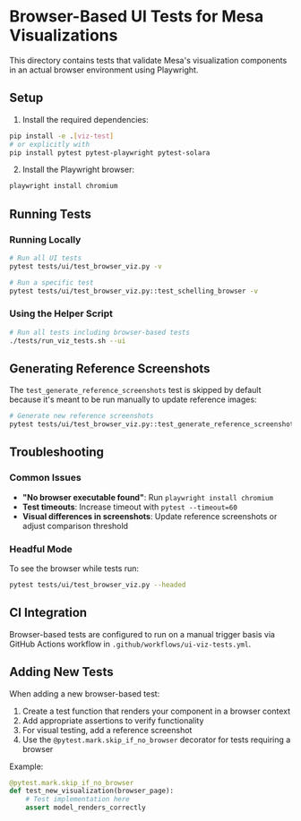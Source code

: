 # Browser-Based UI Tests for Mesa Visualizations

This directory contains tests that validate Mesa's visualization components in an actual browser environment using Playwright.

## Setup

1. Install the required dependencies:

```bash
pip install -e .[viz-test]
# or explicitly with
pip install pytest pytest-playwright pytest-solara
```

2. Install the Playwright browser:

```bash
playwright install chromium
```

## Running Tests

### Running Locally

```bash
# Run all UI tests
pytest tests/ui/test_browser_viz.py -v

# Run a specific test
pytest tests/ui/test_browser_viz.py::test_schelling_browser -v
```

### Using the Helper Script

```bash
# Run all tests including browser-based tests
./tests/run_viz_tests.sh --ui
```

## Generating Reference Screenshots

The `test_generate_reference_screenshots` test is skipped by default because it's meant to be run manually to update reference images:

```bash
# Generate new reference screenshots
pytest tests/ui/test_browser_viz.py::test_generate_reference_screenshots -v
```

## Troubleshooting

### Common Issues

- **"No browser executable found"**: Run `playwright install chromium`
- **Test timeouts**: Increase timeout with `pytest --timeout=60`
- **Visual differences in screenshots**: Update reference screenshots or adjust comparison threshold

### Headful Mode

To see the browser while tests run:

```bash
pytest tests/ui/test_browser_viz.py --headed
```

## CI Integration

Browser-based tests are configured to run on a manual trigger basis via GitHub Actions workflow in `.github/workflows/ui-viz-tests.yml`.

## Adding New Tests

When adding a new browser-based test:

1. Create a test function that renders your component in a browser context
2. Add appropriate assertions to verify functionality
3. For visual testing, add a reference screenshot
4. Use the `@pytest.mark.skip_if_no_browser` decorator for tests requiring a browser

Example:

```python
@pytest.mark.skip_if_no_browser
def test_new_visualization(browser_page):
    # Test implementation here
    assert model_renders_correctly
``` 
